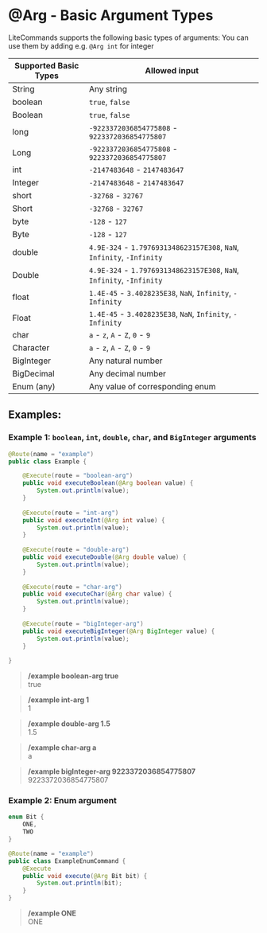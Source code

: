 # @Arg - Basic Argument Types

LiteCommands supports the following basic types of arguments:
You can use them by adding e.g. `@Arg int` for integer

| Supported Basic Types | Allowed input                                                         |
|-----------------------|-----------------------------------------------------------------------|
| String                | Any string                                                            |
| boolean               | `true`, `false`                                                       |
| Boolean               | `true`, `false`                                                       |
| long                  | `-9223372036854775808` - `9223372036854775807`                        |
| Long                  | `-9223372036854775808` - `9223372036854775807`                        |
| int                   | `-2147483648` - `2147483647`                                          |
| Integer               | `-2147483648` - `2147483647`                                          |
| short                 | `-32768` - `32767`                                                    |
| Short                 | `-32768` - `32767`                                                    |
| byte                  | `-128` - `127`                                                        |
| Byte                  | `-128` - `127`                                                        |
| double                | `4.9E-324` - `1.7976931348623157E308`, `NaN`, `Infinity`, `-Infinity` |
| Double                | `4.9E-324` - `1.7976931348623157E308`, `NaN`, `Infinity`, `-Infinity` |
| float                 | `1.4E-45` - `3.4028235E38`, `NaN`, `Infinity`, `-Infinity`            |
| Float                 | `1.4E-45` - `3.4028235E38`, `NaN`, `Infinity`, `-Infinity`            |
| char                  | `a` - `z`, `A` - `Z`, `0` - `9`                                       |
| Character             | `a` - `z`, `A` - `Z`, `0` - `9`                                       |
| BigInteger            | Any natural number                                                    |
| BigDecimal            | Any decimal number                                                    |
| Enum (any)            | Any value of corresponding enum                                       |

## Examples:

### Example 1: `boolean`, `int`, `double`, `char`, and `BigInteger` arguments

```java Example.java
@Route(name = "example")
public class Example {

    @Execute(route = "boolean-arg")
    public void executeBoolean(@Arg boolean value) {
        System.out.println(value);
    }
    
    @Execute(route = "int-arg")
    public void executeInt(@Arg int value) {
        System.out.println(value);
    }
    
    @Execute(route = "double-arg")
    public void executeDouble(@Arg double value) {
        System.out.println(value);
    }
    
    @Execute(route = "char-arg")
    public void executeChar(@Arg char value) {
        System.out.println(value);
    }
    
    @Execute(route = "bigInteger-arg")
    public void executeBigInteger(@Arg BigInteger value) {
        System.out.println(value);
    }
    
}
```

> **/example boolean-arg true<br>**
> true

> **/example int-arg 1<br>**
> 1

> **/example double-arg 1.5<br>**
> 1.5

> **/example char-arg a<br>**
> a

> **/example bigInteger-arg 9223372036854775807<br>**
> 9223372036854775807

### Example 2: Enum argument

```java <u>Bit.java</u>
enum Bit {
    ONE,
    TWO
}
```

```java <span class='file'>ExampleEnumCommand.java</span>
@Route(name = "example")
public class ExampleEnumCommand {
    @Execute
    public void execute(@Arg Bit bit) {
        System.out.println(bit);
    }
}
```

> **/example ONE<br>**
> ONE